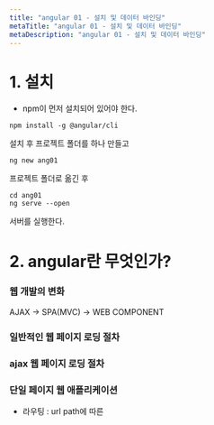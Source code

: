 ```yaml
---
title: "angular 01 - 설치 및 데이터 바인딩"
metaTitle: "angular 01 - 설치 및 데이터 바인딩"
metaDescription: "angular 01 - 설치 및 데이터 바인딩"
---
```


# 1. 설치

* npm이 먼저 설치되어 있어야 한다.

```shell
npm install -g @angular/cli
```

설치 후 프로젝트 폴더를 하나 만들고

```shell
ng new ang01
```

프로젝트 폴더로 옮긴 후

```shell
cd ang01
ng serve --open
```

서버를 실행한다.


# 2. angular란 무엇인가?

### 웹 개발의 변화
AJAX -> SPA(MVC) -> WEB COMPONENT

### 일반적인 웹 페이지 로딩 절차


### ajax 웹 페이지 로딩 절차


### 단일 페이지 웹 애플리케이션
- 라우팅 : url path에 따른

